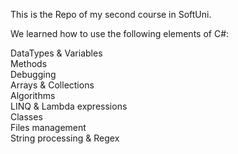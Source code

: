 This is the Repo of my second course in SoftUni.

We learned how to use the following elements of C#:

DataTypes & Variables  
Methods  
Debugging  
Arrays & Collections  
Algorithms  
LINQ & Lambda expressions  
Classes  
Files management  
String processing & Regex   
